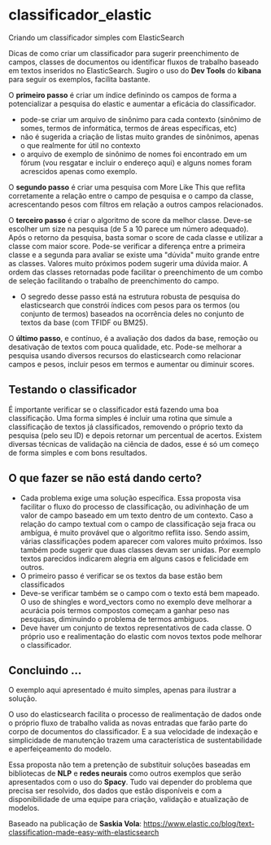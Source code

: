 # classificador_elastic
Criando um classificador simples com ElasticSearch

Dicas de como criar um classificador para sugerir preenchimento de campos, classes de documentos ou identificar fluxos de trabalho baseado em textos inseridos no ElasticSearch.
Sugiro o uso do <b>Dev Tools</b> do <b>kibana</b> para seguir os exemplos, facilita bastante.

O <b>primeiro passo</b> é criar um índice definindo os campos de forma a potencializar a pesquisa do elastic e aumentar a eficácia do classificador.
- pode-se criar um arquivo de sinônimo para cada contexto (sinônimo de somes, termos de informática, termos de áreas específicas, etc)
- não é sugerida a criação de listas muito grandes de sinônimos, apenas o que realmente for útil no contexto
- o arquivo de exemplo de sinônimo de nomes foi encontrado em um fórum (vou resgatar e incluir o endereço aqui) e alguns nomes foram acrescidos apenas como exemplo.

O <b>segundo passo</b> é criar uma pesquisa com More Like This que reflita corretamente a relação entre o campo de pesquisa e o campo da classe, acrescentando pesos com filtros em relação a outros campos relacionados.

O <b>terceiro passo</b> é criar o algoritmo de score da melhor classe. Deve-se escolher um size na pesquisa (de 5 a 10 parece um número adequado). Após o retorno da pesquisa, basta somar o score de cada classe e utilizar a classe com maior score.
Pode-se verificar a diferença entre a primeira classe e a segunda para avaliar se existe uma "dúvida" muito grande entre as classes. Valores muito próximos podem sugerir uma dúvida maior. A ordem das classes retornadas pode facilitar o preenchimento de um combo de seleção facilitando o trabalho de preenchimento do campo.
- O segredo desse passo está na estrutura robusta de pesquisa do elasticsearch que constrói índices com pesos para os termos (ou conjunto de termos) baseados na ocorrência deles no conjunto de textos da base (com TFIDF ou BM25).

O <b>último passo</b>, e contínuo, é a avaliação dos dados da base, remoção ou desativação de textos com pouca qualidade, etc.
Pode-se melhorar a pesquisa usando diversos recursos do elasticsearch como relacionar campos e pesos, incluir pesos em termos e aumentar ou diminuir scores. 

## Testando o classificador
É importante verificar se o classificador está fazendo uma boa classificação. Uma forma simples é incluir uma rotina que simule a classificação de textos já classificados, removendo o próprio texto da pesquisa (pelo seu ID) e depois retornar um percentual de acertos. Existem diversas técnicas de validação na ciência de dados, esse é só um começo de forma simples e com bons resultados.

## O que fazer se não está dando certo?
- Cada problema exige uma solução específica. Essa proposta visa facilitar o fluxo do processo de classificação, ou adivinhação de um valor de campo baseado em um texto dentro de um contexto. Caso a relação do campo textual com o campo de classificação seja fraca ou ambígua, é muito provável que o algoritmo reflita isso. Sendo assim, várias classificações podem aparecer com valores muito próximos. Isso também pode sugerir que duas classes devam ser unidas. Por exemplo textos parecidos indicarem  alegria em alguns casos e felicidade em outros. 
- O primeiro passo é verificar se os textos da base estão bem classificados
- Deve-se verificar também se o campo com o texto está bem mapeado. O uso de shingles e word_vectors como no exemplo deve melhorar a acurácia pois termos compostos começam a ganhar peso nas pesquisas, diminuindo o problema de termos ambiguos.
- Deve haver um conjunto de textos representativos de cada classe. O próprio uso e realimentação do elastic com novos textos pode melhorar o classificador.

## Concluindo ...
O exemplo aqui apresentado é muito simples, apenas para ilustrar a solução. 

O uso do elasticsearch facilita o processo de realimentação de dados onde o próprio fluxo de trabalho valida as novas entradas que farão parte do corpo de documentos do classificador. E a sua velocidade de indexação e simplicidade de manutenção trazem uma característica de sustentabilidade e aperfeiçeamento do modelo.

Essa proposta não tem a pretenção de substituir soluções baseadas em bibliotecas de <b>NLP</b> e <b>redes neurais</b> como outros exemplos que serão apresentados com o uso do <b>Spacy</b>. Tudo vai depender do problema que precisa ser resolvido, dos dados que estão disponíveis e com a disponibilidade de uma equipe para criação, validação e atualização de modelos. 

Baseado na publicação de <b>Saskia Vola</b>: https://www.elastic.co/blog/text-classification-made-easy-with-elasticsearch
